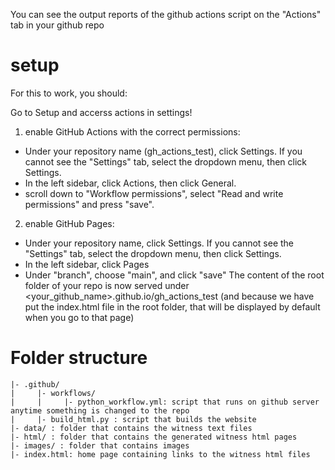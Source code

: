 

You can see the output reports of the github actions script on the "Actions" tab in your github repo

# setup

For this to work, you should:

Go to Setup and accerss actions in settings!

1. enable GitHub Actions with the correct permissions:

* Under your repository name (gh_actions_test), click  Settings. If you cannot see the "Settings" tab, select the  dropdown menu, then click Settings.
* In the left sidebar, click  Actions, then click General.
* scroll down to "Workflow permissions", select "Read and write permissions" and press "save".

2. enable GitHub Pages:

* Under your repository name, click  Settings. If you cannot see the "Settings" tab, select the  dropdown menu, then click Settings.
* In the left sidebar, click  Pages
* Under "branch", choose "main", and click "save"
The content of the root folder of your repo is now served under <your_github_name>.github.io/gh_actions_test
(and because we have put the index.html file in the root folder, that will be displayed by default when you go to that page)

# Folder structure

```
|- .github/
|     |- workflows/
|     |     |- python_workflow.yml: script that runs on github server anytime something is changed to the repo
|     |- build_html.py : script that builds the website
|- data/ : folder that contains the witness text files
|- html/ : folder that contains the generated witness html pages
|- images/ : folder that contains images
|- index.html: home page containing links to the witness html files
```
